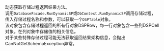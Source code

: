 ﻿动态获取存储过程返回结果方法。    
调用`DatabaseFacade.RunDynamicSP`或`DbContext.RunDynamicSP`调用存储过程，传入存储过程名称和参数，可以获取一个`DSPTable`对象。  
该对象包含存储过程返回的所有行对象DSPRow，每一行对象包含一些列DSPCell对象。在列对象中存储值的相关信息。   
对于某些特殊存储过程可能无法获取返回结果架构信息，会抛出CanNotGetSchemaException异常。 